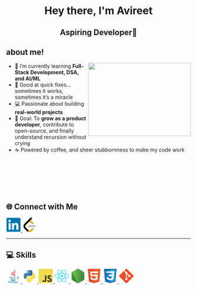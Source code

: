 <h1 align="center">Hey there, I'm Avireet </h1>
<h2 align="center">Aspiring Developer🌱</h2>

## about me!

<img src="https://i.pinimg.com/originals/f0/f0/d9/f0f0d932d6e39c7af5aa305cbd8da735.gif" height="200" width = "280" align="right">


- 🔭 I’m currently learning **Full-Stack Development, DSA, and AI/ML** 
- 🌱 Good at quick fixes… sometimes it works, sometimes it’s a miracle  
- 💻 Passionate about building **real-world projects**  
- 🎯 Goal: To **grow as a product developer**, contribute to open-source, and finally understand recursion without crying  
- ☕ Powered by coffee, and sheer stubbornness to make my code work
<br>
<br>
<br>
<br>
<br>



## 🌐 Connect with Me

<a href="https://www.linkedin.com/avireet-kaur/" target="_blank" rel="noreferrer">
    <img src="https://raw.githubusercontent.com/devicons/devicon/master/icons/linkedin/linkedin-original.svg" alt="LinkedIn" width="40" height="40"/>
</a>
<a href="https://leetcode.com/u/Avireet/" target="_blank" rel="noreferrer">
    <img src="https://raw.githubusercontent.com/devicons/devicon/master/icons/leetcode/leetcode-original.svg" alt="Leetcode" width="40" height="40"/>
</a>

---

## 💻 Skills

<a href="https://www.java.com" target="_blank" rel="noreferrer">
    <img src="https://raw.githubusercontent.com/devicons/devicon/master/icons/java/java-original.svg" alt="java" width="40" height="40"/>
</a>
<a href="https://www.python.org" target="_blank" rel="noreferrer">
    <img src="https://raw.githubusercontent.com/devicons/devicon/master/icons/python/python-original.svg" alt="python" width="40" height="40"/>
</a>
<a href="https://www.javascript.com" target="_blank" rel="noreferrer">
    <img src="https://raw.githubusercontent.com/devicons/devicon/master/icons/javascript/javascript-original.svg" alt="javascript" width="40" height="40"/>
</a>
<a href="https://reactjs.org" target="_blank" rel="noreferrer">
    <img src="https://raw.githubusercontent.com/devicons/devicon/master/icons/react/react-original.svg" alt="react" width="40" height="40"/>
</a>
<a href="https://nodejs.org" target="_blank" rel="noreferrer">
    <img src="https://raw.githubusercontent.com/devicons/devicon/master/icons/nodejs/nodejs-original.svg" alt="nodejs" width="40" height="40"/>
</a>
<a href="https://developer.mozilla.org/en-US/docs/Web/HTML" target="_blank" rel="noreferrer">
    <img src="https://raw.githubusercontent.com/devicons/devicon/master/icons/html5/html5-original.svg" alt="html5" width="40" height="40"/>
</a>
<a href="https://developer.mozilla.org/en-US/docs/Web/CSS" target="_blank" rel="noreferrer">
    <img src="https://raw.githubusercontent.com/devicons/devicon/master/icons/css3/css3-original.svg" alt="css3" width="40" height="40"/>
</a>
<a href="https://git-scm.com/" target="_blank" rel="noreferrer">
    <img src="https://raw.githubusercontent.com/devicons/devicon/master/icons/git/git-original.svg" alt="git" width="40" height="40"/>
</a>

